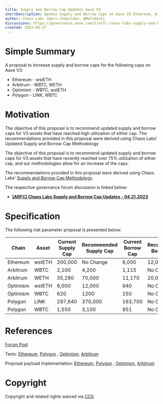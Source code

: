```yaml
---
title: Supply and Borrow Cap Updates Aave V3 
shortDescription: Update Supply and Borrow Caps on Aave V3 Ethereum, Arbitrum, Optimism and Polygon
author: Chaos Labs (@ori-chaoslabs, @Maltmark)
discussions: https://governance.aave.com/t/arfc-chaos-labs-supply-and-borrow-cap-updates-04-21-2023/12845
created: 2023-04-27
---
```


# Simple Summary

A proposal to increase supply and borrow caps for the following caps on Aave V3:

- Ethereum - wstETH
- Arbitrum - WBTC, WETH
- Optimism - WBTC, wstETH
- Polygon - LINK, WBTC


# Motivation

The objective of this proposal is to recommend updated supply and borrow caps for V3 assets that have reached high utilization of either cap. The recommendations provided in this proposal were derived using Chaos Labs’ Updated Supply and Borrow Cap Methodology

The objective of this proposal is to recommend updated supply and borrow caps for V3 assets that have recently reached over 75% utilization of either cap, and our methodologies allow for an increase of the caps.

The recommendations provided in this proposal were derived using Chaos Labs’ [Supply and Borrow Cap Methodology](https://governance.aave.com/t/chaos-labs-supply-cap-methodology/12842). 

The respective governance forum discussion is linked below:

- **[[ARFC] Chaos Labs Supply and Borrow Cap Updates - 04.21.2023](https://governance.aave.com/t/arfc-chaos-labs-supply-and-borrow-cap-updates-04-21-2023/12845)**

# Specification

The following risk parameter proposal is presented below:

| Chain | Asset | Current Supply Cap | Recommended Supply Cap | Current Borrow Cap | Recommended Borrow Cap |
| --- | --- | --- | --- | --- | --- |
| Ethereum | wstETH | 200,000 | No Change | 6,000 | 12,000 |
| Arbitrum | WBTC | 2,100 | 4,200 | 1,115 | No Change |
| Arbitrum | WETH | 35,280 | 70,000 | 11,170 | 20,000 |
| Optimism | wstETH | 6,000 | 12,000 | 940 | No Change |
| Optimism | WBTC | 620 | 1200 | 250 | No Change |
| Polygon | LINK | 297,640 | 370,000 | 163,700 | No Change |
| Polygon | WBTC | 1,550 | 3,100 | 851 | No Change |


# References
[Forum Post](https://governance.aave.com/t/arfc-chaos-labs-supply-and-borrow-cap-updates-04-21-2023/12845)

Tests: [Ethereum](https://github.com/bgd-labs/aave-proposals/blob/main/src/AaveV3SupplyBorrowUpdate_20230427/AaveV3ETHSupplyBorrowUpdate_20230427_test.t.sol), [Polygon](https://github.com/bgd-labs/aave-proposals/blob/main/src/AaveV3SupplyBorrowUpdate_20230427/AaveV3POLSupplyBorrowUpdate_20230427_test.t.sol)
, [Optimism](https://github.com/bgd-labs/aave-proposals/blob/main/src/AaveV3SupplyBorrowUpdate_20230427/AaveV3OPSupplyBorrowUpdate_20230427_test.t.sol), [Arbitrum](https://github.com/bgd-labs/aave-proposals/blob/main/src/AaveV3SupplyBorrowUpdate_20230427/AaveV3ARBSupplyBorrowUpdate_20230427_test.t.sol)



Proposal payload implementation: [Ethereum](https://github.com/bgd-labs/aave-proposals/blob/main/src/AaveV3SupplyBorrowUpdate_20230427/AaveV3ETHSupplyBorrowUpdate_20230427.sol), [Polygon](https://github.com/bgd-labs/aave-proposals/blob/main/src/AaveV3SupplyBorrowUpdate_20230427/AaveV3POLSupplyBorrowUpdate_20230427.sol)
, [Optimism](https://github.com/bgd-labs/aave-proposals/blob/main/src/AaveV3SupplyBorrowUpdate_20230427/AaveV3OPSupplyBorrowUpdate_20230427.sol), [Arbitrum](https://github.com/bgd-labs/aave-proposals/blob/main/src/AaveV3SupplyBorrowUpdate_20230427/AaveV3ARBSupplyBorrowUpdate_20230427.sol)


# Copyright

Copyright and related rights waived via [CC0](https://creativecommons.org/publicdomain/zero/1.0/).

